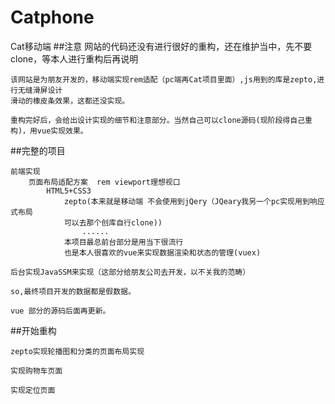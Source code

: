 # Catphone
Cat移动端
##注意
	网站的代码还没有进行很好的重构，还在维护当中，先不要clone，等本人进行重构后再说明

	该网站是为朋友开发的，移动端实现rem适配（pc端再Cat项目里面）,js用到的库是zepto,进行无缝滑屏设计
	滑动的橡皮条效果，这都还没实现。

	重构完好后，会给出设计实现的细节和注意部分。当然自己可以clone源码(现阶段得自己重构)，用vue实现效果。

##完整的项目

	前端实现
		页面布局适配方案  rem viewport理想视口
			HTML5+CSS3
				zepto(本来就是移动端 不会使用到jQery（JQeary我另一个pc实现用到响应式布局
				可以去那个创库自行clone))
					......
				本项目最总前台部分是用当下很流行
				也是本人很喜欢的vue来实现数据渲染和状态的管理(vuex)

	后台实现JavaSSM来实现（这部分给朋友公司去开发，以不关我的范畴）

	so,最终项目开发的数据都是假数据。

	vue 部分的源码后面再更新。
	
	
##开始重构
 
    zepto实现轮播图和分类的页面布局实现
    
    实现购物车页面
    
    实现定位页面
    
   	
	
	
	

